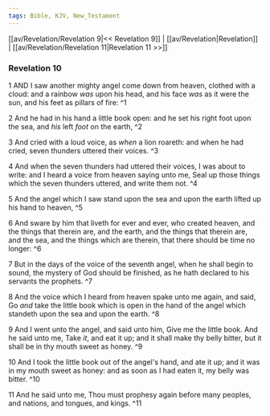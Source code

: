 ```yaml
---
tags: Bible, KJV, New_Testament
---
```


[[av/Revelation/Revelation 9|<< Revelation 9]] | [[av/Revelation|Revelation]] | [[av/Revelation/Revelation 11|Revelation 11 >>]]

### Revelation 10

1 AND I saw another mighty angel come down from heaven, clothed with a cloud: and a rainbow _was_ upon his head, and his face _was_ as it were the sun, and his feet as pillars of fire: ^1

2 And he had in his hand a little book open: and he set his right foot upon the sea, and _his_ left _foot_ on the earth, ^2

3 And cried with a loud voice, as _when_ a lion roareth: and when he had cried, seven thunders uttered their voices. ^3

4 And when the seven thunders had uttered their voices, I was about to write: and I heard a voice from heaven saying unto me, Seal up those things which the seven thunders uttered, and write them not. ^4

5 And the angel which I saw stand upon the sea and upon the earth lifted up his hand to heaven, ^5

6 And sware by him that liveth for ever and ever, who created heaven, and the things that therein are, and the earth, and the things that therein are, and the sea, and the things which are therein, that there should be time no longer: ^6

7 But in the days of the voice of the seventh angel, when he shall begin to sound, the mystery of God should be finished, as he hath declared to his servants the prophets. ^7

8 And the voice which I heard from heaven spake unto me again, and said, Go _and_ take the little book which is open in the hand of the angel which standeth upon the sea and upon the earth. ^8

9 And I went unto the angel, and said unto him, Give me the little book. And he said unto me, Take _it_, and eat it up; and it shall make thy belly bitter, but it shall be in thy mouth sweet as honey. ^9

10 And I took the little book out of the angel's hand, and ate it up; and it was in my mouth sweet as honey: and as soon as I had eaten it, my belly was bitter. ^10

11 And he said unto me, Thou must prophesy again before many peoples, and nations, and tongues, and kings. ^11
